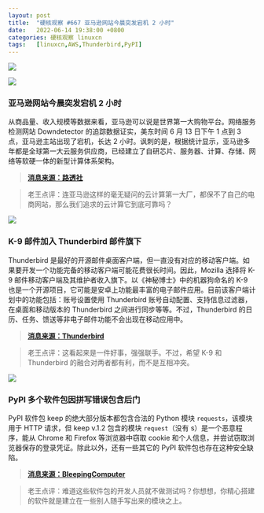 ```yaml
---
layout: post
title:	"硬核观察 #667 亚马逊网站今晨突发宕机 2 小时"
date:	2022-06-14 19:38:00 +0800 
categories:	硬核观察 linuxcn 
tags:	[linuxcn,AWS,Thunderbird,PyPI]
---
```



![](/Asserts/Images//attachment/album/202206/14/193806ozm2hhwtllorv2wl.jpg)


![](/Asserts/Images//attachment/album/202206/14/193815zcof5a3memav5ogm.jpg)


### 亚马逊网站今晨突发宕机 2 小时


从商品量、收入规模等数据来看，亚马逊可以说是世界第一大购物平台。网络服务检测网站 Downdetector 的追踪数据证实，美东时间 6 月 13 日下午 1 点到 3 点，亚马逊主站出现了宕机，长达 2 小时。讽刺的是，根据统计显示，亚马逊多年都是全球第一大云服务供应商，已经建立了自研芯片、服务器、计算、存储、网络等软硬一体的新型计算体系架构。



> 
> **[消息来源：路透社](https://www.reuters.com/technology/amazon-down-thousands-users-downdetector-2022-06-13/)**
> 
> 
> 



> 
> 老王点评：连亚马逊这样的毫无疑问的云计算第一大厂，都保不了自己的电商网站，那么我们追求的云计算它到底可靠吗？
> 
> 
> 


![](/Asserts/Images//attachment/album/202206/14/193824lupeeea61p11ss6x.jpg)


### K-9 邮件加入 Thunderbird 邮件旗下


Thunderbird 是最好的开源邮件桌面客户端，但一直没有对应的移动客户端。如果要开发一个功能完备的移动客户端可能花费很长时间。因此，Mozilla 选择将 K-9 邮件移动客户端及其维护者收入旗下。以《神秘博士》中的机器狗命名的 K-9 也是一个开源项目，它可能是安卓上功能最丰富的电子邮件应用。目前该客户端计划中的功能包括：账号设置使用 Thunderbird 账号自动配置、支持信息过滤器，在桌面和移动版本的 Thunderbird 之间进行同步等等。不过，Thunderbird 的日历、任务、馈送等非电子邮件功能不会出现在移动应用中。



> 
> **[消息来源：Thunderbird](https://blog.thunderbird.net/2022/06/revealed-thunderbird-on-android-plans-k9/)**
> 
> 
> 



> 
> 老王点评：这看起来是一件好事，强强联手。不过，希望 K-9 和 Thunderbird 的融合对两者都有利，而不是互相冲突。
> 
> 
> 


![](/Asserts/Images//attachment/album/202206/14/193838qzgb3z031p0i1j0j.jpg)


### PyPI 多个软件包因拼写错误包含后门


PyPI 软件包 keep 的绝大部分版本都包含合法的 Python 模块 `requests`，该模块用于 HTTP 请求，但 keep v.1.2 包含的模块 `request`（没有 s）是一个恶意程序，能从 Chrome 和 Firefox 等浏览器中窃取 cookie 和个人信息，并尝试窃取浏览器保存的登录凭证。除此以外，还有一些其它的 PyPI 软件包也存在这种安全缺陷。



> 
> **[消息来源：BleepingComputer](https://www.bleepingcomputer.com/news/security/pypi-package-keep-mistakenly-included-a-password-stealer/)**
> 
> 
> 



> 
> 老王点评：难道这些软件包的开发人员就不做测试吗？你想想，你精心搭建的软件就是建立在一些别人随手写出来的模块之上。
> 
> 
>
